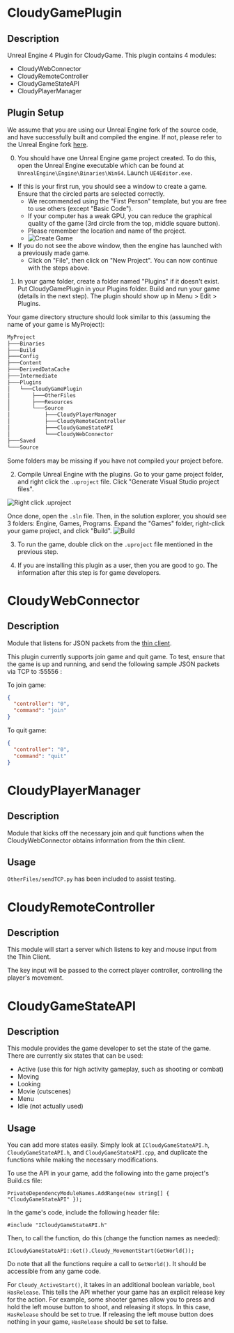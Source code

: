 # CloudyGamePlugin
## Description

Unreal Engine 4 Plugin for CloudyGame.
This plugin contains 4 modules:

* CloudyWebConnector
* CloudyRemoteController
* CloudyGameStateAPI
* CloudyPlayerManager

## Plugin Setup

We assume that you are using our Unreal Engine fork of the source code, and have successfully built and compiled the engine. If not, please refer to the Unreal Engine fork [here](https://github.com/bloodelves88/UnrealEngine).

0. You should have one Unreal Engine game project created. To do this, open the Unreal Engine executable which can be found at `UnrealEngine\Engine\Binaries\Win64`. Launch `UE4Editor.exe`. 
  - If this is your first run, you should see a window to create a game. Ensure that the circled parts are selected correctly.
    - We recommended using the "First Person" template, but you are free to use others (except "Basic Code").
    - If your computer has a weak GPU, you can reduce the graphical quality of the game (3rd circle from the top, middle square button).
    - Please remember the location and name of the project.
    - ![Create Game](http://i.imgur.com/kj8HO4K.png)
  - If you do not see the above window, then the engine has launched with a previously made game.
    - Click on "File", then click on "New Project". You can now continue with the steps above.

1. In your game folder, create a folder named "Plugins" if it doesn't exist. Put CloudyGamePlugin in your Plugins folder. Build and run your game (details in the next step). The plugin should show up in Menu > Edit > Plugins.

  Your game directory structure should look similar to this (assuming the name of your game is MyProject):
  ```bash
  MyProject
  ├───Binaries
  ├───Build
  ├───Config
  ├───Content
  ├───DerivedDataCache
  ├───Intermediate
  ├───Plugins
  │   └───CloudyGamePlugin
  │       ├───OtherFiles
  │       ├───Resources
  │       └───Source
  │           ├───CloudyPlayerManager
  │           ├───CloudyRemoteController
  │           ├───CloudyGameStateAPI
  │           └───CloudyWebConnector
  ├───Saved
  └───Source
  ```
  Some folders may be missing if you have not compiled your project before.

2. Compile Unreal Engine with the plugins. Go to your game project folder, and right click the `.uproject` file. Click "Generate Visual Studio project files". 

  ![Right click .uproject](http://i.imgur.com/ou3xukU.png)
  
  Once done, open the `.sln` file. Then, in the solution explorer, you should see 3 folders: Engine, Games, Programs. Expand the "Games" folder, right-click your game project, and click "Build". 
  ![Build](http://i.imgur.com/6yGUQud.png)

3. To run the game, double click on the `.uproject` file mentioned in the previous step.

4. If you are installing this plugin as a user, then you are good to go. The information after this step is for game developers. 

# CloudyWebConnector
## Description

Module that listens for JSON packets from the [thin client](https://github.com/bloodelves88/CloudyGameThinClient).

This plugin currently supports join game and quit game. To test, ensure that the game is up and running, and send the following sample JSON packets via TCP to <your public IP>:55556 :

To join game:
```json
{
  "controller": "0",
  "command": "join"
}
```

To quit game:
```json
{
  "controller": "0",
  "command": "quit"
}
```

# CloudyPlayerManager
## Description

Module that kicks off the necessary join and quit functions when the CloudyWebConnector obtains information from the thin client.

## Usage

`OtherFiles/sendTCP.py` has been included to assist testing.

# CloudyRemoteController
## Description
This module will start a server which listens to key and mouse input from the Thin Client.

The key input will be passed to the correct player controller, controlling the player's movement.

# CloudyGameStateAPI
## Description

This module provides the game developer to set the state of the game. There are currently six states that can be used:
- Active (use this for high activity gameplay, such as shooting or combat)
- Moving
- Looking
- Movie (cutscenes)
- Menu
- Idle (not actually used)

## Usage

You can add more states easily. Simply look at `ICloudyGameStateAPI.h`, `CloudyGameStateAPI.h`, and `CloudyGameStateAPI.cpp`, and duplicate the functions while making the necessary modifications.

To use the API in your game, add the following into the game project's Build.cs file:
```
PrivateDependencyModuleNames.AddRange(new string[] { "CloudyGameStateAPI" });
```
In the game's code, include the following header file:
```
#include "ICloudyGameStateAPI.h"
```
Then, to call the function, do this (change the function names as needed):
```
ICloudyGameStateAPI::Get().Cloudy_MovementStart(GetWorld());
```
Do note that all the functions require a call to `GetWorld()`. It should be accessible from any game code.

For `Cloudy_ActiveStart()`, it takes in an additional boolean variable, `bool HasRelease`. This tells the API whether your game has an explicit release key for the action. For example, some shooter games allow you to press and hold the left mouse button to shoot, and releasing it stops. In this case, `HasRelease` should be set to true. If releasing the left mouse button does nothing in your game, `HasRelease` should be set to false.
